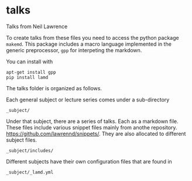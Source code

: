 # talks

Talks from Neil Lawrence

To create talks from these files you need to access the python package `makemd`. This package includes a macro language implemented in the generic preprocessor, `gpp` for interpeting the markdown.

You can install with

```
apt-get install gpp
pip install lamd
```

The talks folder is organized as follows.

Each general subject or lecture series comes under a sub-directory 

```
_subject/
```


Under that subject, there are a series of talks. Each as a markdown file. These files include various snippet files mainly from anothe repository. <https://github.com/lawrennd/snippets/>. They are also allocated to different subject files.

```
_subject/includes/
```

Different subjects have their own configuration files that are found in

```
_subject/_lamd.yml
```

